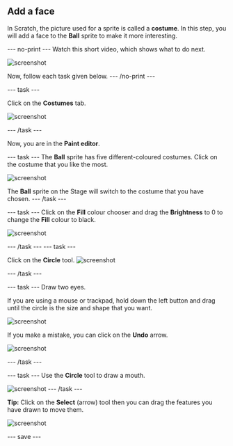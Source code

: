 ## Add a face
In Scratch, the picture used for a sprite is called a **costume**. In this step, you will add a face to the **Ball** sprite to make it more interesting. 

--- no-print ---
Watch this short video, which shows what to do next.

![screenshot](images/balls-step3.gif) 

Now, follow each task given below.
--- /no-print ---

--- task ---

Click on the **Costumes** tab.

![screenshot](images/balls-costumes.png)

--- /task ---

Now, you are in the **Paint editor**.

--- task ---
The **Ball** sprite has five different-coloured costumes. Click on the costume that you like the most.

![screenshot](images/balls-costume-colour.png)

The **Ball** sprite on the Stage will switch to the costume that you have chosen.
--- /task ---

--- task ---
Click on the **Fill** colour chooser and drag the **Brightness** to 0 to change the **Fill** colour to black.

![screenshot](images/balls-fill-colour.png)

--- /task ---
--- task ---

Click on the **Circle** tool. 
![screenshot](images/balls-circle-tool.png)

--- /task ---

--- task ---
Draw two eyes. 

If you are using a mouse or trackpad, hold down the left button and drag until the circle is the size and shape that you want.

![screenshot](images/balls-eyes.png)

If you make a mistake, you can click on the **Undo** arrow.

![screenshot](images/balls-undo.png)

--- /task ---

--- task ---
Use the **Circle** tool to draw a mouth.

![screenshot](images/balls-mouth.png)
--- /task ---

**Tip:** Click on the **Select** (arrow) tool then you can drag the features you have drawn to move them.

![screenshot](images/balls-move.png)

--- save ---
